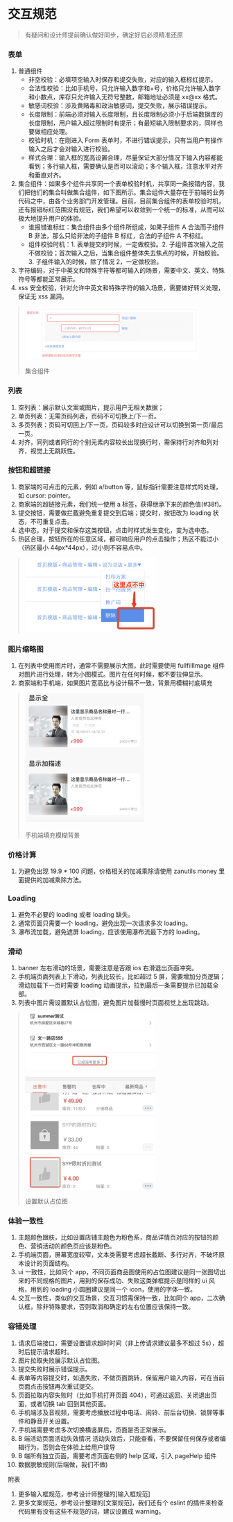 # 交互规范

> 有疑问和设计师提前确认做好同步，确定好后必须精准还原

### 表单

1. 普通组件
   - 非空校验：必填项空输入时保存和提交失败，对应的输入框标红提示。
   - 合法性校验：比如手机号，只允许输入数字和+号，价格只允许输入数字和小数点，库存只允许输入无符号整数，邮箱地址必须是 xx@xx 格式。
   - 敏感词校验：涉及黄赌毒和政治敏感词，提交失败，展示错误提示。
   - 长度限制：前端必须对输入长度限制，且长度限制必须小于后端数据库的长度限制，用户输入超过限制时有提示；有最短输入限制要求的，同样也要做相应处理。
   - 校验时机：在刚进入 Form 表单时，不进行错误提示，只有当用户有操作输入之后才会对输入进行校验。
   - 样式合理：输入框的宽高设置合理，尽量保证大部分情况下输入内容都能看到；多行输入框，需要确认是否可以滚动；多个输入框，注意水平对齐和垂直对齐。
2. 集合组件：如果多个组件共享同一个表单校验时机，共享同一条报错内容，我们把他们的集合叫做集合组件，如下图所示。集合组件大量存在于前端的业务代码之中，由各个业务部门开发管理。目前，目前集合组件的表单校验时机，还有报错标红范围没有规范，我们希望可以收敛到一个统一的标准，从而可以极大地提升用户的体验。
   - 谁报错谁标红：集合组件由多个组件所组成，如果子组件 A 合法而子组件 B 非法，那么只给非法的子组件 B 标红，合法的子组件 A 不标红。
   - 组件校验时机：1. 表单提交的时候，一定做校验。2. 子组件首次输入之前不做校验；首次输入之后，当集合组件整体失去焦点的时候，开始校验。3. 子组件输入的时候，除了情况 2，一定做校验。
3. 字符编码，对于中英文和特殊字符等都可输入的场景，需要中文、英文、特殊符号等都能正常展示。
4. xss 安全校验，针对允许中英文和特殊字符的输入场景，需要做好转义处理，保证无 xss 漏洞。

> ![img](imgs\集合组件)
>
> 集合组件

### 列表

1. 空列表：展示默认文案或图片，提示用户无相关数据；
2. 单页列表：无需页码列表，页码不可切换上/下一页。
3. 多页列表：页码可切回上/下一页，页码较多时应设计可以切换到第一页/最后一页。
4. 对齐，同列或者同行的个别元素内容较长出现换行时，需保持行对齐和列对齐，视觉上无跳跃性。

### 按钮和超链接

1. 商家端的可点击的元素，例如 a/button 等，鼠标指针需要注意样式的处理，如 cursor: pointer。
2. 商家端的超链接元素，我们统一使用 a 标签，获得继承下来的颜色值(#38f)。
3. 提交按钮，需要做拦截避免重复提交到后端；提交时，按钮改为 loading 状态，不可重复点击。
4. 选中态，对于提交和保存这类按钮，点击时样式发生变化，变为选中态。
5. 热区合理，按钮所在的任意区域，都可响应用户的点击操作；热区不能过小（热区最小 44px\*44px），过小则不容易点中。

> ![img](imgs\点击热点)

### 图片缩略图

1. 在列表中使用图片时，通常不需要展示大图，此时需要使用 fullfillImage 组件对图片进行处理，转为小图模式。图片在任何时候，都不要拉伸显示。
2. 商家端和手机端，如果图片宽高比与设计稿不一致，背景用模糊衬底填充

> ![img](imgs\模糊)
>
> 手机端填充模糊背景

### 价格计算

1. 为避免出现 19.9 \* 100 问题，价格相关的加减乘除请使用 zanutils money 里面提供的加减乘除方法。

### Loading

1. 避免不必要的 loading 或者 loading 缺失。
2. 通常页面只需要一个 loading，避免出现一次请求多次 loading。
3. 瀑布流加载，避免遮屏 loading，应该使用瀑布流最下方的 loading。

### 滑动

1. banner 左右滑动的场景，需要注意是否跟 ios 右滑退出页面冲突。
2. 手机端页面列表上下滑动，列表比较长，比如超过 5 屏，需要增加分页逻辑；滑动加载下一页时需要 loading 动画提示，拉到最后一条需要提示已加载全部。
3. 列表中图片需设置默认占位图，避免图片加载慢时页面视觉上出现跳动。

> ![img](imgs\提示全部加载)
>
> ![img](imgs\占位图)
>
> 设置默认占位图

### 体验一致性

1. 主题颜色跟肤，比如设置店铺主题色为粉色系，商品详情页对应的按钮的颜色、营销活动的颜色页应该是粉色。
2. 手机端页面，屏幕宽度较窄，文本类需要考虑超长截断、多行对齐，不破坏原本设计的页面结构。
3. ui 一致性，比如同个 app，不同页面商品图使用的占位图建议是同一张图切出来的不同规格的图片，用到的保存成功、失败这类弹框提示是同样的 ui 风格，用到的 loading 小圆圈建议是同一个 icon，使用的字体一致。
4. 交互一致性，类似的交互场景，交互习惯需保持一致，比如同个 app，二次确认框，除非特殊要求，否则取消和确定的左右位置应该保持一致。

### 容错处理

1. 请求后端接口，需要设置请求超时时间（非上传请求建议最多不超过 5s），超时后提示请求超时。
2. 图片拉取失败展示默认占位图。
3. 提交失败时展示错误提示。
4. 表单等内容提交时，如遇失败，不做页面跳转，保留用户输入内容，可在当前页面点击按钮再次重试提交。
5. 页面拉取内容失败时（比如手机打开页面 404），可通过返回、关闭退出页面，或者切换 tab 回到其他页面。
6. 手机端涉及音视频，需要考虑播放过程中电话、闹铃、前后台切换、锁屏等事件和静音开关设置。
7. 手机端需要考虑多次切换横竖屏后，页面是否正常展示。
8. B 端活动页面活动失效情况 活动失效后，只能查看，不要保留任何保存或者编辑行为，否则会在体验上给用户误导
9. B 端所有独立页面，需要考虑页面右侧的 help 区域，引入 pageHelp 组件
10. 数据脱敏规则(后端做，我们不做)

附表

1. 更多输入框规范，参考设计师整理的[输入框规范]
2. 更多文案规范，参考设计整理的[文案规范]，我们还有个 eslint 的插件来检查代码里有没有这些不规范的词，建议设置成 warning。

